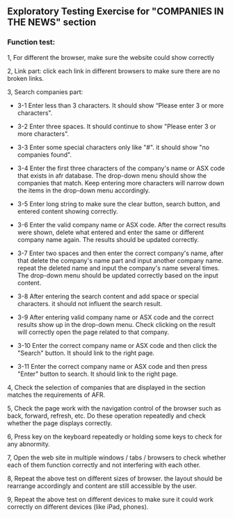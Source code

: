 ## Exploratory Testing Exercise for "COMPANIES IN THE NEWS" section

### Function test:

1, For different the browser, make sure the website could show correctly

2, Link part: click each link in different browsers to make sure there are no broken links.

3, Search companies part:

- 3-1 Enter less than 3 characters. It should show “Please enter 3 or more characters".

- 3-2 Enter three spaces. It should continue to show "Please enter 3 or more characters".

- 3-3 Enter some special characters only like "#". it should show "no companies found".

- 3-4 Enter the first three characters of the company's name or ASX code that exists in afr database. The drop-down menu should show the companies that match. Keep entering more characters will narrow down the items in the drop-down menu accordingly.

- 3-5 Enter long string to make sure the clear button, search button, and entered content showing correctly.

- 3-6 Enter the valid company name or ASX code. After the correct results were shown, delete what entered and enter the same or different company name again. The results should be updated correctly.

- 3-7 Enter two spaces and then enter the correct company's name, after that delete the company's name part and input another company name. repeat the deleted name and input the company's name several times. The drop-down menu should be updated correctly based on the input content.

- 3-8 After entering the search content and add space or special characters. it should not influent the search result.

- 3-9 After entering valid company name or ASX code and the correct results show up in the drop-down menu. Check clicking on the result will correctly open the page related to that company.

- 3-10 Enter the correct company name or ASX code and then click the "Search" button. It should link to the right page.

- 3-11 Enter the correct company name or ASX code and then press "Enter" button to search. It should link to the right page.

4, Check the selection of companies that are displayed in the section matches the requirements of AFR.

5, Check the page work with the navigation control of the browser such as back, forward, refresh, etc. Do these operation repeatedly and check whether the page displays correctly.

6, Press key on the keyboard repeatedly or holding some keys to check for any abnormity.

7, Open the web site in multiple windows / tabs / browsers to check whether each of them function correctly and not interfering with each other.

8, Repeat the above test on different sizes of browser. the layout should be rearrange accordingly and content are still accessible by the user.

9, Repeat the above test on different devices to make sure it could work correctly on different devices (like iPad, phones).
